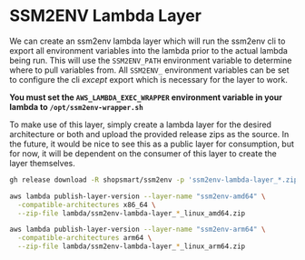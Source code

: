 # SSM2ENV Lambda Layer

We can create an ssm2env lambda layer which will run the ssm2env cli to export all environment variables into the lambda prior to the actual lambda being run.  This will use the `SSM2ENV_PATH` environment variable to determine where to pull variables from.  All `SSM2ENV_` environment variables can be set to configure the cli *except* export which is necessary for the layer to work.

**You must set the `AWS_LAMBDA_EXEC_WRAPPER` environment variable in your lambda to `/opt/ssm2env-wrapper.sh`**

To make use of this layer, simply create a lambda layer for the desired architecture or both and upload the provided release zips as the source.  In the future, it would be nice to see this as a public layer for consumption, but for now, it will be dependent on the consumer of this layer to create the layer themselves.

```bash
gh release download -R shopsmart/ssm2env -p 'ssm2env-lambda-layer_*.zip' -D lambda

aws lambda publish-layer-version --layer-name "ssm2env-amd64" \
  -compatible-architectures x86_64 \
  --zip-file lambda/ssm2env-lambda-layer_*_linux_amd64.zip

aws lambda publish-layer-version --layer-name "ssm2env-arm64" \
  -compatible-architectures arm64 \
  --zip-file lambda/ssm2env-lambda-layer_*_linux_arm64.zip
```
